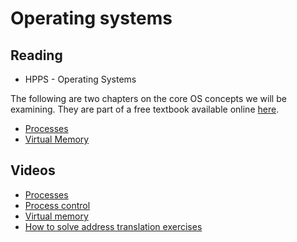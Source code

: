 # Operating systems

## Reading

* HPPS - Operating Systems

The following are two chapters on the core OS concepts we will be examining. 
They are part of a free textbook available online [here](https://pages.cs.wisc.edu/~remzi/OSTEP/). 

* [Processes](https://pages.cs.wisc.edu/~remzi/OSTEP/cpu-intro.pdf)
* [Virtual Memory](https://pages.cs.wisc.edu/~remzi/OSTEP/vm-intro.pdf)

## Videos

* [Processes](https://sid.erda.dk/share_redirect/AjdMSpVIjr/videos/3-l-2/intro-and-processes.mp4)
* [Process control](https://sid.erda.dk/share_redirect/AjdMSpVIjr/videos/3-l-2/process-control.mp4)
* [Virtual memory](https://sid.erda.dk/share_redirect/AjdMSpVIjr/videos/3-l-2/virtual-memory.mp4)
* [How to solve address translation exercises](https://sid.erda.dk/share_redirect/AjdMSpVIjr/videos/3-l-2/address-translation-example.mp4)
